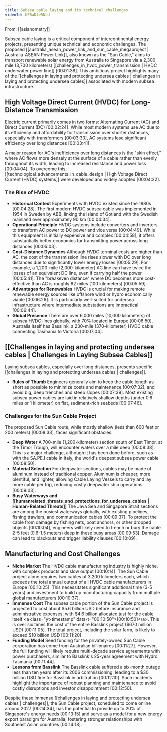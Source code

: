 ```yaml
---
title: Subsea cable laying and its technical challenges
videoId: KZBaDle5NbU
---
```


From: [[asianometry]] <br/> 

Subsea cable laying is a critical component of intercontinental energy projects, presenting unique technical and economic challenges. The proposed [[australia_asean_power_link_and_sun_cable_megaproject | Australia-ASEAN Power Link]], also known as the "Sun Cable," aims to transport renewable solar energy from Australia to Singapore via a 2,300 mile (3,700 kilometers) [[challenges_in_hvdc_power_transmission | HVDC underwater power line]] <a class="yt-timestamp" data-t="00:01:38">[00:01:38]</a>. This ambitious project highlights many of the [[challenges in laying and protecting undersea cables | challenges in laying and protecting undersea cables]] associated with modern subsea infrastructure.

## High Voltage Direct Current (HVDC) for Long-Distance Transmission

Electric current primarily comes in two forms: Alternating Current (AC) and Direct Current (DC) <a class="yt-timestamp" data-t="00:02:24">[00:02:24]</a>. While most modern systems use AC due to its efficiency and affordability for transmission over shorter distances, especially with transformers <a class="yt-timestamp" data-t="00:03:33">[00:03:33]</a>, AC systems lose significant efficiency over long distances <a class="yt-timestamp" data-t="00:03:41">[00:03:41]</a>.

A major reason for AC's inefficiency over long distances is the "skin effect," where AC flows more densely at the surface of a cable rather than evenly throughout its width, leading to increased resistance and power loss <a class="yt-timestamp" data-t="00:04:04">[00:04:04]</a>. To overcome this, [[technological_advancements_in_cable_design | High Voltage Direct Current (HVDC) systems]] were developed and widely adopted <a class="yt-timestamp" data-t="00:04:22">[00:04:22]</a>.

### The Rise of HVDC
*   **Historical Context** Experiments with HVDC existed since the 1880s <a class="yt-timestamp" data-t="00:04:28">[00:04:28]</a>. The first modern HVDC subsea cable was implemented in 1954 in Sweden by ABB, linking the island of Gotland with the Swedish mainland over approximately 90 km <a class="yt-timestamp" data-t="00:04:34">[00:04:34]</a>.
*   **Operational Principle** HVDC systems include converters and inverters to transform AC power to DC power and vice versa <a class="yt-timestamp" data-t="00:04:49">[00:04:49]</a>. While this equipment is initially expensive and complex <a class="yt-timestamp" data-t="00:04:58">[00:04:58]</a>, it offers substantially better economics for transmitting power across long distances <a class="yt-timestamp" data-t="00:05:03">[00:05:03]</a>.
*   **Cost-Distance Dynamics** Although HVDC terminal costs are higher than AC, the cost of the transmission line rises slower with DC over long distances due to significantly lower energy losses <a class="yt-timestamp" data-t="00:05:29">[00:05:29]</a>. For example, a 1,200-mile (2,000-kilometer) AC line can have twice the losses of an equivalent DC line, even if carrying half the power <a class="yt-timestamp" data-t="00:05:41">[00:05:41]</a>. The "breakeven distance" where DC becomes more cost-effective than AC is roughly 62 miles (100 kilometers) <a class="yt-timestamp" data-t="00:05:59">[00:05:59]</a>.
*   **Advantages for Renewables** HVDC is crucial for making remote renewable energy sources like offshore wind or hydro economically viable <a class="yt-timestamp" data-t="00:06:26">[00:06:26]</a>. It is particularly well-suited for undersea infrastructure where intermediate substations are impractical <a class="yt-timestamp" data-t="00:06:44">[00:06:44]</a>.
*   **Global Presence** There are over 6,000 miles (10,000 kilometers) of subsea HVDC lines globally, with 70% located in Europe <a class="yt-timestamp" data-t="00:06:50">[00:06:50]</a>. Australia itself has Basslink, a 230-mile (370-kilometer) HVDC cable connecting Tasmania to Victoria <a class="yt-timestamp" data-t="00:07:04">[00:07:04]</a>.

## [[Challenges in laying and protecting undersea cables | Challenges in Laying Subsea Cables]]

Laying subsea cables, especially over long distances, presents specific [[challenges in laying and protecting undersea cables | challenges]].
*   **Rules of Thumb** Engineers generally aim to keep the cable length as short as possible to minimize costs and maintenance <a class="yt-timestamp" data-t="00:07:32">[00:07:32]</a>, and avoid big, deep trenches and steep slopes <a class="yt-timestamp" data-t="00:07:39">[00:07:39]</a>. Most existing subsea power cables are laid in relatively shallow depths (under 0.6 miles or 1 kilometer) on flat, sediment-rich seabeds <a class="yt-timestamp" data-t="00:07:46">[00:07:46]</a>.

### Challenges for the Sun Cable Project
The proposed Sun Cable route, while mostly shallow (less than 600 feet or 200 meters) <a class="yt-timestamp" data-t="00:08:33">[00:08:33]</a>, faces significant obstacles:
*   **Deep Water** A 700-mile (1,200-kilometer) section south of East Timor, at the Timor Trough, will encounter waters over a mile deep <a class="yt-timestamp" data-t="00:08:38">[00:08:38]</a>. This is a major challenge, although it has been done before, such as with the SA.PE.I cable in Italy, the world's deepest subsea power cable <a class="yt-timestamp" data-t="00:08:50">[00:08:50]</a>.
*   **Material Selection** For deepwater sections, cables may be made of aluminum instead of traditional copper. Aluminum is cheaper, more plentiful, and lighter, allowing Cable Laying Vessels to carry and lay more cable per trip, reducing costly deepwater ship operations <a class="yt-timestamp" data-t="00:09:03">[00:09:03]</a>.
*   **Busy Waterways and [[humanrelated_threats_and_protections_for_undersea_cables | Human-Related Threats]]** The Java Sea and Singapore Strait sections are among the busiest waterways globally, with existing pipelines, fishing trawlers, and communication cables <a class="yt-timestamp" data-t="00:09:37">[00:09:37]</a>. To protect the cable from damage by fishing nets, boat anchors, or other dropped objects <a class="yt-timestamp" data-t="00:10:04">[00:10:04]</a>, engineers will likely need to trench or bury the cable 2-5 feet (0.6-1.5 meters) deep in these busy areas <a class="yt-timestamp" data-t="00:09:53">[00:09:53]</a>. Damage can lead to blackouts and trigger liability clauses <a class="yt-timestamp" data-t="00:10:09">[00:10:09]</a>.

## Manufacturing and Cost Challenges

*   **Niche Market** The HVDC cable manufacturing industry is highly niche, with complex products and slow output <a class="yt-timestamp" data-t="00:10:14">[00:10:14]</a>. The Sun Cable project alone requires two cables of 3,200 kilometers each, which exceeds the total annual output of all HVDC cable manufacturers in Europe <a class="yt-timestamp" data-t="00:10:25">[00:10:25]</a>. This necessitates significant additional time (3-5 years) and investment to build up manufacturing capacity from multiple global manufacturers <a class="yt-timestamp" data-t="00:10:37">[00:10:37]</a>.
*   **Immense Cost** The subsea cable portion of the Sun Cable project is projected to cost about $5.6 billion USD before insurance and administrative expenses, with $4.6 billion allocated just for the cable itself <a class="yt-timestamp" data-t="00:10:50">[00:10:50]</a>. This is over six times the cost of the entire Basslink project ($670 million USD) <a class="yt-timestamp" data-t="00:11:05">[00:11:05]</a>. The total project, including the solar farm, is likely to exceed $10 billion USD <a class="yt-timestamp" data-t="00:11:20">[00:11:20]</a>.
*   **Funding Model** Seed funding for the privately-owned Sun Cable corporation has come from Australian billionaires <a class="yt-timestamp" data-t="00:11:27">[00:11:27]</a>. However, the full funding will likely require multi-decade service agreements with power purchasers, similar to Basslink's 25-year agreement with Hydro Tasmania <a class="yt-timestamp" data-t="00:11:44">[00:11:44]</a>.
*   **Lessons from Basslink** The Basslink cable suffered a six-month outage less than ten years after its 2006 commissioning, leading to a $30 million USD fine for Basslink in arbitration <a class="yt-timestamp" data-t="00:12:10">[00:12:10]</a>. Such incidents highlight the importance of robust planning and maintenance to avoid costly disruptions and investor disappointment <a class="yt-timestamp" data-t="00:12:50">[00:12:50]</a>.

Despite these immense [[challenges in laying and protecting undersea cables | challenges]], the Sun Cable project, scheduled to come online around 2027 <a class="yt-timestamp" data-t="00:14:34">[00:14:34]</a>, has the potential to provide up to 20% of Singapore's energy needs <a class="yt-timestamp" data-t="00:13:15">[00:13:15]</a> and serve as a model for a new energy export paradigm for Australia, fostering stronger relationships with Southeast Asian countries <a class="yt-timestamp" data-t="00:14:18">[00:14:18]</a>.